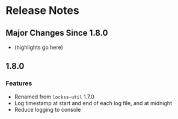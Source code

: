 # Release Notes

## Major Changes Since 1.8.0

*   (highlights go here)

## 1.8.0

### Features

*   Renamed from `lockss-util` 1.7.0
*   Log timestamp at start and end of each log file, and at midnight
*   Reduce logging to console
